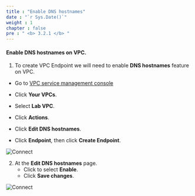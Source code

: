 ```yaml
---
title : "Enable DNS hostnames"
date : "`r Sys.Date()`"
weight : 1
chapter : false
pre : " <b> 3.2.1 </b> "
---
```

#### Enable DNS hostnames on VPC.

1. To create VPC Endpoint we will need to enable **DNS hostnames** feature on VPC.
  + Go to [VPC service management console](https://console.aws.amazon.com/vpc/home)
  + Click **Your VPCs**.
  + Select **Lab VPC**.
  + Click **Actions**.
  + Click **Edit DNS hostnames**.

  + Click **Endpoint**, then click **Create Endpoint**.

![Connect](images/3.connect/009-connect.png)

2. At the **Edit DNS hostnames** page.
   + Click to select **Enable**.
   + Click **Save changes**.

![Connect](images/3.connect/010-connect.png)